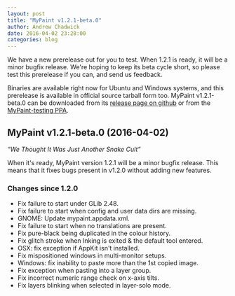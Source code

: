 ```yaml
---
layout: post
title: "MyPaint v1.2.1-beta.0"
author: Andrew Chadwick
date: 2016-04-02 23:28:00
categories: blog
---
```


We have a new prerelease out for you to test.
When 1.2.1 is ready, it will be a minor bugfix release.
We're hoping to keep its beta cycle short,
so please test this prerelease if you can, and send us feedback.

Binaries are available right now for Ubuntu and Windows systems,
and this prerelease is available in official source tarball form too.
MyPaint v1.2.1-beta.0 can be downloaded from its
[release page on github](https://github.com/mypaint/mypaint/releases/tag/v1.2.1-beta.0)
or from the [MyPaint-testing PPA](https://launchpad.net/~achadwick/+archive/ubuntu/mypaint-testing).

## MyPaint v1.2.1-beta.0 (2016-04-02)

_“We Thought It Was Just Another Snake Cult”_

When it's ready, MyPaint version 1.2.1 will be a minor bugfix release.
This means that it fixes bugs present in v1.2.0 without adding new
features.

### Changes since 1.2.0

* Fix failure to start under GLib 2.48.
* Fix failure to start when config and user data dirs are missing.
* GNOME: Update mypaint.appdata.xml.
* Fix failure to start when no translations are present.
* Fix pure-black being duplicated in the colour history.
* Fix glitch stroke when Inking is exited & the default tool entered.
* OSX: fix exception if AppKit isn't installed.
* Fix mispositioned windows in multi-monitor setups.
* Windows: fix inability to paste more than the 1st copied image.
* Fix exception when pasting into a layer group.
* Fix incorrect numeric range check on x-axis tilts.
* Fix layers blinking when selected in layer-solo mode.
